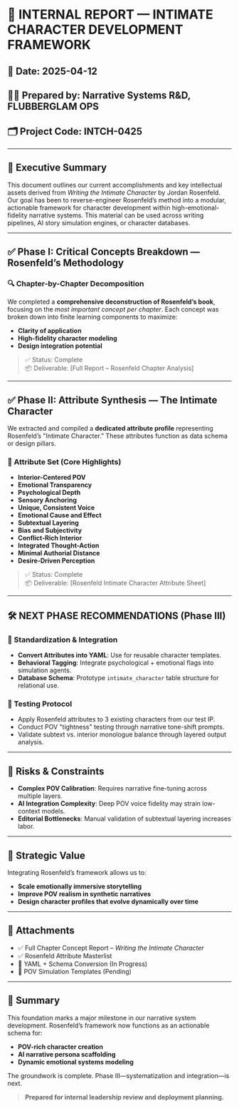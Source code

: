 # 🧠 INTERNAL REPORT — INTIMATE CHARACTER DEVELOPMENT FRAMEWORK

## 📅 Date: 2025-04-12

## 🧑‍💼 Prepared by: Narrative Systems R&D, FLUBBERGLAM OPS

## 🗂 Project Code: INTCH-0425

---

## 🧾 Executive Summary

This document outlines our current accomplishments and key intellectual assets derived from _Writing the Intimate Character_ by Jordan Rosenfeld. Our goal has been to reverse-engineer Rosenfeld’s method into a modular, actionable framework for character development within high-emotional-fidelity narrative systems. This material can be used across writing pipelines, AI story simulation engines, or character databases.

---

## ✅ Phase I: Critical Concepts Breakdown — Rosenfeld’s Methodology

### 🔍 Chapter-by-Chapter Decomposition

We completed a **comprehensive deconstruction of Rosenfeld’s book**, focusing on the _most important concept per chapter_. Each concept was broken down into finite learning components to maximize:

- **Clarity of application**
- **High-fidelity character modeling**
- **Design integration potential**

> ✅ Status: Complete  
> 📦 Deliverable: [Full Report – Rosenfeld Chapter Analysis]

---

## ✅ Phase II: Attribute Synthesis — The Intimate Character

We extracted and compiled a **dedicated attribute profile** representing Rosenfeld’s "Intimate Character." These attributes function as data schema or design pillars.

### 🧬 Attribute Set (Core Highlights)

- **Interior-Centered POV**
- **Emotional Transparency**
- **Psychological Depth**
- **Sensory Anchoring**
- **Unique, Consistent Voice**
- **Emotional Cause and Effect**
- **Subtextual Layering**
- **Bias and Subjectivity**
- **Conflict-Rich Interior**
- **Integrated Thought-Action**
- **Minimal Authorial Distance**
- **Desire-Driven Perception**

> ✅ Status: Complete  
> 📦 Deliverable: [Rosenfeld Intimate Character Attribute Sheet]

---

## 🛠️ NEXT PHASE RECOMMENDATIONS (Phase III)

### 🔄 Standardization & Integration

- **Convert Attributes into YAML**: Use for reusable character templates.
- **Behavioral Tagging**: Integrate psychological + emotional flags into simulation agents.
- **Database Schema**: Prototype `intimate_character` table structure for relational use.

### 🧪 Testing Protocol

- Apply Rosenfeld attributes to 3 existing characters from our test IP.
- Conduct POV "tightness" testing through narrative tone-shift prompts.
- Validate subtext vs. interior monologue balance through layered output analysis.

---

## 📌 Risks & Constraints

- **Complex POV Calibration**: Requires narrative fine-tuning across multiple layers.
- **AI Integration Complexity**: Deep POV voice fidelity may strain low-context models.
- **Editorial Bottlenecks**: Manual validation of subtextual layering increases labor.

---

## 🧩 Strategic Value

Integrating Rosenfeld’s framework allows us to:

- **Scale emotionally immersive storytelling**
- **Improve POV realism in synthetic narratives**
- **Design character profiles that evolve dynamically over time**

---

## 📎 Attachments

- ✅ Full Chapter Concept Report – _Writing the Intimate Character_
- ✅ Rosenfeld Attribute Masterlist
- 🔄 YAML + Schema Conversion (In Progress)
- 🔄 POV Simulation Templates (Pending)

---

## 🧭 Summary

This foundation marks a major milestone in our narrative system development. Rosenfeld’s framework now functions as an actionable schema for:

- **POV-rich character creation**
- **AI narrative persona scaffolding**
- **Dynamic emotional systems modeling**

The groundwork is complete. Phase III—systematization and integration—is next.

> **Prepared for internal leadership review and deployment planning.**
